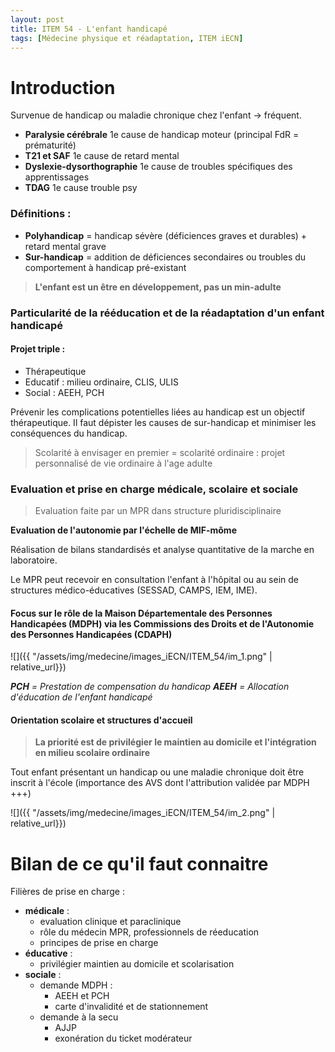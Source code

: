 ```yaml
---
layout: post
title: ITEM 54 - L'enfant handicapé
tags: [Médecine physique et réadaptation, ITEM iECN]
---
```



# Introduction

Survenue de handicap ou maladie chronique chez l'enfant -> fréquent.

- **Paralysie cérébrale** 1e cause de handicap moteur (principal FdR = prématurité)
- **T21 et SAF** 1e cause de retard mental
- **Dyslexie-dysorthographie** 1e cause de troubles spécifiques des apprentissages
- **TDAG** 1e cause trouble psy

### Définitions :
- **Polyhandicap** = handicap sévère (déficiences graves et durables) + retard mental grave
- **Sur-handicap** = addition de déficiences secondaires ou troubles du comportement à handicap pré-existant

> **L'enfant est un être en développement, pas un min-adulte**

### Particularité de la rééducation et de la réadaptation d'un enfant handicapé

#### Projet triple :
- Thérapeutique
- Educatif : milieu ordinaire, CLIS, ULIS
- Social : AEEH, PCH

Prévenir les complications potentielles liées au handicap est un objectif thérapeutique. Il faut dépister les causes de sur-handicap et minimiser les conséquences du handicap.

> Scolarité à envisager en premier = scolarité ordinaire :  projet personnalisé de vie ordinaire à l'age adulte

###  Evaluation et prise en charge médicale, scolaire et sociale

> Evaluation faite par un MPR dans structure pluridisciplinaire

**Evaluation de l'autonomie par l'échelle de MIF-môme**

Réalisation de bilans standardisés et analyse quantitative de la marche en laboratoire.

Le MPR peut recevoir en consultation l'enfant à l'hôpital ou au sein de structures médico-éducatives (SESSAD, CAMPS, IEM, IME).

#### Focus sur le rôle de la Maison Départementale des Personnes Handicapées (MDPH) via les Commissions des Droits et de l'Autonomie des Personnes Handicapées (CDAPH)

![]({{ "/assets/img/medecine/images_iECN/ITEM_54/im_1.png" | relative_url}})

_**PCH** = Prestation de compensation du handicap_
_**AEEH** = Allocation d'éducation de l'enfant handicapé_

#### Orientation scolaire et structures d'accueil

> **La priorité est de privilégier le maintien au domicile et l'intégration en milieu scolaire ordinaire**

Tout enfant présentant un handicap ou une maladie chronique doit être inscrit à l'école (importance des AVS dont l'attribution validée par MDPH +++)

![]({{ "/assets/img/medecine/images_iECN/ITEM_54/im_2.png" | relative_url}})

# Bilan de ce qu'il faut connaitre

Filières de prise en charge :
- **médicale** :
 	- evaluation clinique et paraclinique
	- rôle du médecin MPR, professionnels de réeducation
	- principes de prise en charge
- **éducative** :
	- privilégier maintien au domicile et scolarisation
- **sociale** :
	- demande MDPH :
		- AEEH et PCH
		- carte d'invalidité et de stationnement
	- demande à la secu
		- AJJP
		- exonération du ticket modérateur
